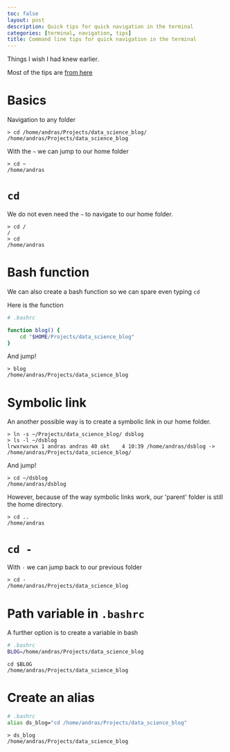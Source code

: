 ```yaml
---
toc: false
layout: post
description: Quick tips for quick navigation in the terminal
categories: [terminal, navigation, tips]
title: Command line tips for quick navigation in the terminal
---
```

Things I wish I had knew earlier.

Most of the tips are [from here](https://superuser.com/questions/356199/best-way-to-gain-quick-access-to-frequently-used-directory-in-linux-terminal)

# Basics

Navigation to any folder

```shell
> cd /home/andras/Projects/data_science_blog/
/home/andras/Projects/data_science_blog
```

With the `~` we can jump to our home folder

```shell
> cd ~
/home/andras
```

# `cd`

We do not even need the `~` to navigate to our home folder.

```shell
> cd /
/
> cd
/home/andras
```

# Bash function

We can also create a bash function so we can spare even typing `cd`

Here is the function

```bash
# .bashrc

function blog() {
    cd "$HOME/Projects/data_science_blog"
}
```

And jump!

```shell
> blog
/home/andras/Projects/data_science_blog
```

# Symbolic link

An another possible way is to create a symbolic link in our home folder.

```shell
> ln -s ~/Projects/data_science_blog/ dsblog
> ls -l ~/dsblog
lrwxrwxrwx 1 andras andras 40 okt    4 10:39 /home/andras/dsblog -> /home/andras/Projects/data_science_blog/
```

And jump!

```
> cd ~/dsblog
/home/andras/dsblog
```

However, because of the way symbolic links work, our 'parent' folder is still the home directory.

```shell
> cd ..
/home/andras
```

# `cd -`

With `-` we can jump back to our previous folder

```shell
> cd -
/home/andras/Projects/data_science_blog
```

# Path variable in `.bashrc`

A further option is to create a variable in bash

```bash
# .bashrc
BLOG=/home/andras/Projects/data_science_blog
```

```shell
cd $BLOG
/home/andras/Projects/data_science_blog
```

# Create an alias

```bash
# .bashrc
alias ds_blog="cd /home/andras/Projects/data_science_blog"
```

```shell
> ds_blog
/home/andras/Projects/data_science_blog
```
